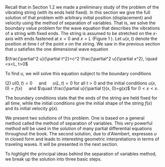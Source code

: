 
Recall that in Section 1.2 we made a preliminary study of the problem of the vibrating string (with its ends held fixed). In this section we give the full solution of that problem with arbitrary initial position (displacement) and velocity using the method of separation of variables. That is, we solve the boundary value problem for the wave equation that describes the vibrations of a string with fixed ends. The string is assumed to be stretched on the $x$-axis with ends fastened at $x=0$ and $x=L$ (Figure 1 ). Let $u(x, t)$ denote the position at time $t$ of the point $x$ on the string. We saw in the previous section that $u$ satisfies the one dimensional wave equation

$\frac{\partial^2 u}{\partial t^2}=c^2 \frac{\partial^2 u}{\partial x^2}, \quad <x<L, t>0$

To find $u$, we will solve this equation subject to the boundary conditions

$(2)$
$u(0, t)=0 \quad$ and $\quad u(L, t)=0$ for all $t>0$
and the initial conditions
$u(x, 0)=f(x) \quad$ and $\quad \frac{\partial u}{\partial t}(x, 0)=g(x)$ for $0<x<x$.

The boundary conditions state that the ends of the string are held fixed for all time, while the initial conditions give the initial shape of the string $f(x)$ and its initial velocity $g(x)$.

We present two solutions of this problem. One is based on a general method called the method of separation of variables. This very powerful method will be used in the solution of many partial differential equations throughout the book. The second solution, due to d'Alembert, expresses $u$ in closed form and leads to interesting geometric interpretations in terms of traveling waves. It will be presented in the next section.

To highlight the principal ideas behind the separation of variables method, we break up the solution into three basic steps.


